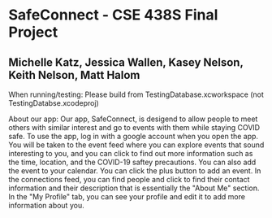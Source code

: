 #  SafeConnect - CSE 438S Final Project
## Michelle Katz, Jessica Wallen, Kasey Nelson, Keith Nelson, Matt Halom

When running/testing:
Please build from TestingDatabase.xcworkspace (not TestingDatabse.xcodeproj)

About our app:
Our app, SafeConnect, is desigend to allow people to meet others with similar interest and go to events with them while staying COVID safe. To use the app, log in with a google account when you open the app. You will be taken to the event feed where you can explore events that sound interesting to you, and you can click to find out more information such as the time, location, and the COVID-19 saftey precautions. You can also add the event to your calendar. You can click the plus button to add an event. In the connections feed, you can find people and click to find their contact information and their description that is essentially the "About Me" section. In the "My Profile" tab, you can see your profile and edit it to add more information about you.

